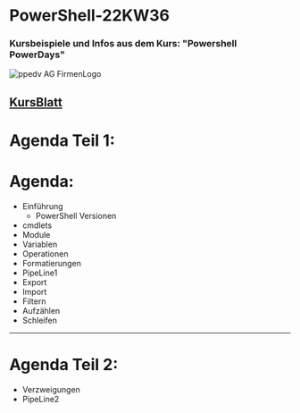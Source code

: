 ﻿# PowerShell-22KW36
### Kursbeispiele und Infos aus dem Kurs: "Powershell PowerDays"

![ppedv AG FirmenLogo](https://ppedv.de/microsoftexperte/Images/ppedvStartbild.png)

## [KursBlatt](https://ppedv.de/schulung/kurse/WindowsPowerShellCorecmdletScriptWMIlernenFortgeschrittenWorkflowProgrammierungSeminarTraining.aspx)

# Agenda Teil 1:
# Agenda:
- Einführung
    - PowerShell Versionen
- cmdlets
- Module
- Variablen
- Operationen
- Formatierungen
- PipeLine1
- Export 
- Import
- Filtern
- Aufzählen
- Schleifen 
---
# Agenda Teil 2:
- Verzweigungen
- PipeLine2